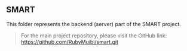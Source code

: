 ## SMART
This folder represents the backend (server) part of the SMART project. 
>For the main project repository, please visit the GitHub link: https://github.com/RubyMuibi/smart.git
